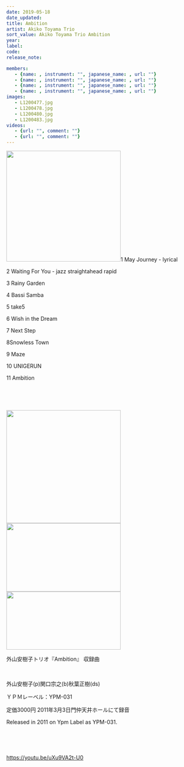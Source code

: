 ```yaml
---
date: 2019-05-18
date_updated: 
title: Ambition
artist: Akiko Toyama Trio
sort_value: Akiko Toyama Trio Ambition
year: 
label: 
code: 
release_note: 

members:
   - {name: , instrument: "", japanese_name: , url: ""}
   - {name: , instrument: "", japanese_name: , url: ""}
   - {name: , instrument: "", japanese_name: , url: ""}
   - {name: , instrument: "", japanese_name: , url: ""}
images: 
   - L1200477.jpg
   - L1200478.jpg
   - L1200480.jpg
   - L1200483.jpg
videos: 
   - {url: "", comment: ""}
   - {url: "", comment: ""}
---
```

<a href="http://www.jjazzist.com/wp-content/uploads/2018/08/L1200477.jpg"><img class="size-medium wp-image-3541 alignright" src="http://www.jjazzist.com/wp-content/uploads/2018/08/L1200477-300x290.jpg" alt="" width="300" height="290" /></a>1 May Journey - lyrical

2 Waiting For You - jazz straightahead rapid

3 Rainy Garden

4 Bassi Samba

5 take5

6 Wish in the Dream

7 Next Step

8Snowless Town

9 Maze

10 UNIGERUN

11 Ambition

&nbsp;

&nbsp;

<a href="http://www.jjazzist.com/wp-content/uploads/2018/08/L1200478.jpg"><img class="alignnone size-medium wp-image-3542" src="http://www.jjazzist.com/wp-content/uploads/2018/08/L1200478-300x296.jpg" alt="" width="300" height="296" /></a> <a href="http://www.jjazzist.com/wp-content/uploads/2018/08/L1200480.jpg"><img class="alignnone size-medium wp-image-3543" src="http://www.jjazzist.com/wp-content/uploads/2018/08/L1200480-300x179.jpg" alt="" width="300" height="179" /></a> <a href="http://www.jjazzist.com/wp-content/uploads/2018/08/L1200483.jpg"><img class="alignnone size-medium wp-image-3544" src="http://www.jjazzist.com/wp-content/uploads/2018/08/L1200483-300x152.jpg" alt="" width="300" height="152" /></a>

外山安樹子トリオ『Ambition』 収録曲

&nbsp;

外山安樹子(p)関口宗之(b)秋葉正樹(ds)

ＹＰＭレーベル：YPM-031

定価3000円 2011年3月3日門仲天井ホールにて録音

Released in 2011 on Ypm Label as YPM-031.

&nbsp;

&nbsp;

https://youtu.be/uXu9VA2t-U0

&nbsp;
